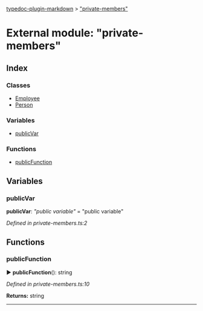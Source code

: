 [typedoc-plugin-markdown](../index.md) > ["private-members"](../modules/_private_members_.md)

# External module: "private-members"

## Index

### Classes

* [Employee](../classes/_private_members_.employee.md)
* [Person](../classes/_private_members_.person.md)


### Variables

* [publicVar](_private_members_.md#publicvar)


### Functions

* [publicFunction](_private_members_.md#publicfunction)



## Variables


<a id="publicvar"></a>

###  publicVar

**publicVar**:  *"public variable"*  = "public variable"

*Defined in private-members.ts:2*



## Functions


<a id="publicfunction"></a>
###  publicFunction

► **publicFunction**(): string



*Defined in private-members.ts:10*



**Returns:** string



----




